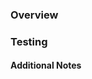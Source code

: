### Overview
<!-- A brief overview of the problem or issue this change resolves and how it does so -->


### Testing
<!-- Some examples of how this code was tested and with what data or in what contexts / cases. -->
<!-- Note - These details should be descriptive and specific enough so that if someone else pulled down the branch and read these testing details, they could realistically test the same way. -->


#### Additional Notes
<!-- This section can optionally be included if there is anything else in particular to note about this PR, like surrounding context, the issues it uncovered or resolved, etc. -->

